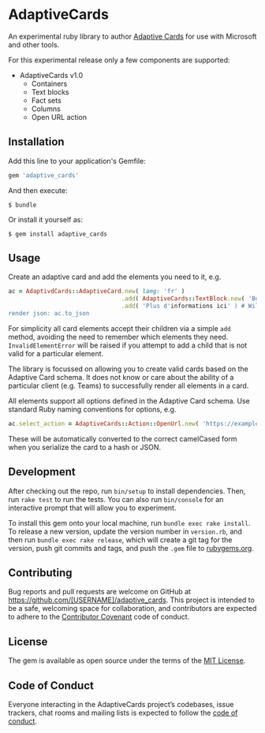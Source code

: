 # AdaptiveCards

An experimental ruby library to author [Adaptive Cards](https://docs.microsoft.com/en-us/adaptive-cards/)
for use with Microsoft and other tools.

For this experimental release only a few components are supported:

* AdaptiveCards v1.0
  * Containers
  * Text blocks
  * Fact sets
  * Columns
  * Open URL action

## Installation

Add this line to your application's Gemfile:

```ruby
gem 'adaptive_cards'
```

And then execute:

    $ bundle

Or install it yourself as:

    $ gem install adaptive_cards

## Usage

Create an adaptive card and add the elements you need to it, e.g.

```ruby
ac = AdaptivdCards::AdaptiveCard.new( lang: 'fr' )
                                .add( AdaptiveCards::TextBlock.new( 'Bonjour à tous', color: 'accent' )
                                .add( 'Plus d'informations ici' ) # Will be interpreted as text block
render json: ac.to_json
```

For simplicity all card elements accept their children via a simple `add`
method, avoiding the need to remember which elements they need.
`InvalidElementError` will be raised if you attempt to add a child that is not
valid for a particular element.

The library is focussed on allowing you to create valid cards based on the
Adaptive Card schema. It does not know or care about the ability of a
particular client (e.g. Teams) to successfully render all elements in a card.

All elements support all options defined in the Adaptive Card schema. Use
standard Ruby naming conventions for options, e.g.
```ruby
ac.select_action = AdaptiveCards::Action::OpenUrl.new( 'https://example.com/' )
```
These will be automatically converted to the correct camelCased form when you
serialize the card to a hash or JSON.

## Development

After checking out the repo, run `bin/setup` to install dependencies. Then, run `rake test` to run the tests. You can also run `bin/console` for an interactive prompt that will allow you to experiment.

To install this gem onto your local machine, run `bundle exec rake install`. To release a new version, update the version number in `version.rb`, and then run `bundle exec rake release`, which will create a git tag for the version, push git commits and tags, and push the `.gem` file to [rubygems.org](https://rubygems.org).

## Contributing

Bug reports and pull requests are welcome on GitHub at https://github.com/[USERNAME]/adaptive_cards. This project is intended to be a safe, welcoming space for collaboration, and contributors are expected to adhere to the [Contributor Covenant](http://contributor-covenant.org) code of conduct.

## License

The gem is available as open source under the terms of the [MIT License](https://opensource.org/licenses/MIT).

## Code of Conduct

Everyone interacting in the AdaptiveCards project’s codebases, issue trackers, chat rooms and mailing lists is expected to follow the [code of conduct](https://github.com/[USERNAME]/adaptive_cards/blob/master/CODE_OF_CONDUCT.md).
